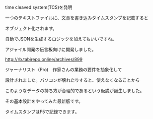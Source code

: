 time cleaved system(TCS)を発明

一つのテキストファイルに、文章を書き込みタイムスタンプを記載すると

オブジェクト化されます。

自動でJSONを生成するロジックを加えてもいいですね。

アジャイル開発の伝言板向けに開発しました。

http://rb.tabirepo.online/archives/899

ジャーナリスト（Pro)　作家さんの業務の要件を抽象化して

設計されました。パソコンが壊れたりすると、使えなくなることから

このようなデータの持ち方が合理的であるという仮説が誕生しました。

その基本設計をやってみた最新版です。

タイムスタンプはF5で記録できます。
